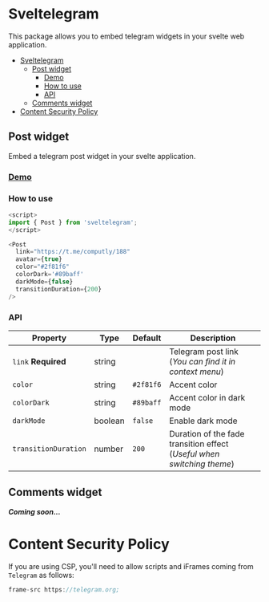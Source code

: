 # Sveltelegram

This package allows you to embed telegram widgets in your svelte web application.

<!-- Badges -->

- [Sveltelegram](#sveltelegram)
  - [Post widget](#post-widget)
    - [Demo](#demo)
    - [How to use](#how-to-use)
    - [API](#api)
  - [Comments widget](#comments-widget)
- [Content Security Policy](#content-security-policy)

## Post widget

Embed a telegram post widget in your svelte application.

### [Demo](https://sveltegram.vercel.app)

### How to use

```js
<script>
import { Post } from 'sveltelegram';
</script>

<Post
  link="https://t.me/computly/188"
  avatar={true}
  color="#2f81f6"
  colorDark='#89baff'
  darkMode={false}
  transitionDuration={200}
/>
```

### API
  
| Property             | Type    | Default   | Description                                                            |
| -------------------- | ------- | --------- | ---------------------------------------------------------------------- |
| `link` **Required**  | string  |           | Telegram post link (_You can find it in context menu_)                 |
| `color`              | string  | `#2f81f6` | Accent color                                                           |
| `colorDark`          | string  | `#89baff` | Accent color in dark mode                                              |
| `darkMode`           | boolean | `false`   | Enable dark mode                                                       |
| `transitionDuration` | number  | `200`     | Duration of the fade transition effect (_Useful when switching theme_) |

## Comments widget

_**Coming soon...**_

# Content Security Policy

If you are using CSP, you'll need to allow scripts and iFrames coming from `Telegram` as follows:

```js
frame-src https://telegram.org;
```
